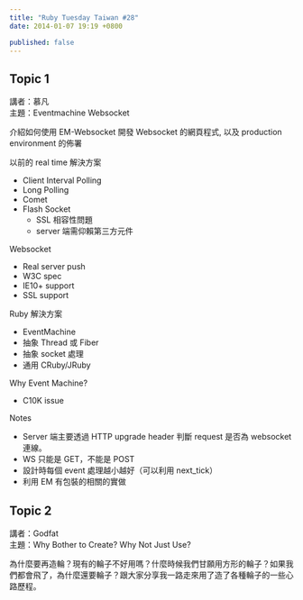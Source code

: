 ```yaml
---
title: "Ruby Tuesday Taiwan #28"
date: 2014-01-07 19:19 +0800

published: false
---
```


## Topic 1

講者：慕凡  
主題：Eventmachine Websocket

介紹如何使用 EM-Websocket 開發 Websocket 的網頁程式, 以及 production environment 的佈署

以前的 real time 解決方案

*   Client Interval Polling
*   Long Polling
*   Comet
*   Flash Socket
    *   SSL 相容性問題
    *   server 端需仰賴第三方元件

Websocket

*   Real server push
*   W3C spec
*   IE10+ support
*   SSL support

Ruby 解決方案

*   EventMachine
*   抽象 Thread 或 Fiber
*   抽象 socket 處理
*   通用 CRuby/JRuby

Why Event Machine?

*   C10K issue

Notes

*   Server 端主要透過 HTTP upgrade header 判斷 request 是否為 websocket 連線。
*   WS 只能是 GET，不能是 POST
*   設計時每個 event 處理越小越好（可以利用 next_tick）
*   利用 EM 有包裝的相關的實做

## Topic 2

講者：Godfat  
主題：Why Bother to Create? Why Not Just Use?

為什麼要再造輪？現有的輪子不好用嗎？什麼時候我們甘願用方形的輪子？如果我們都會飛了，為什麼還要輪子？跟大家分享我一路走來用了造了各種輪子的一些心路歷程。












